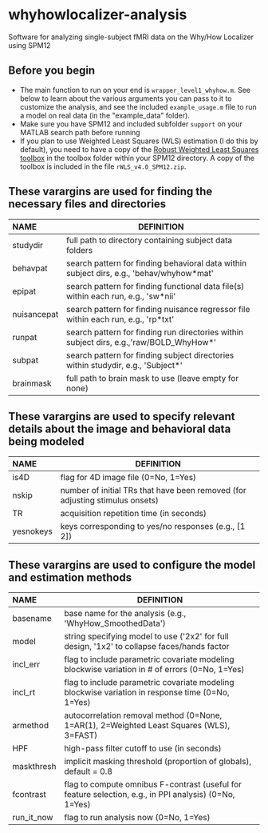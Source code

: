 # whyhowlocalizer-analysis
Software for analyzing single-subject fMRI data on the Why/How Localizer using SPM12

## Before you begin

- The main function to run on your end is `wrapper_level1_whyhow.m`. See below to learn about the various arguments you can pass to it to customize the analysis, and see the included `example_usage.m` file to run a model on real data (in the "example_data" folder).
- Make sure you have SPM12 and included subfolder `support` on your MATLAB search path before running
- If you plan to use Weighted Least Squares (WLS) estimation (I do this by default), you need to have a copy of the [Robust Weighted Least Squares toolbox](http://www.icn.ucl.ac.uk/motorcontrol/imaging/robustWLS.html) in the toolbox folder within your SPM12 directory. A copy of the toolbox is included in the file `rWLS_v4.0_SPM12.zip`.

## These varargins are used for finding the necessary files and directories

| NAME           | DEFINITION                                                                                 |
| :------------- | ------------------------------------------------------------------------------------------ |
| studydir       | full path to directory containing subject data folders                                     |
| behavpat       | search pattern for finding behavioral data within subject dirs, e.g., 'behav/whyhow*mat'   |
| epipat         | search pattern for finding functional data file(s) within each run, e.g., 'sw*nii'         |
| nuisancepat    | search pattern for finding nuisance regressor file within each run, e.g., 'rp*txt'         |
| runpat         | search pattern for finding run directories within subject dirs, e.g.,'raw/BOLD_WhyHow*'    |
| subpat         | search pattern for finding subject directories within studydir, e.g., 'Subject*'           |
| brainmask      | full path to brain mask to use (leave empty for none)                                      |

## These varargins are used to specify relevant details about the image and behavioral data being modeled

| NAME           | DEFINITION                                                                                 |
| :------------- | ------------------------------------------------------------------------------------------ |
| is4D           | flag for 4D image file (0=No, 1=Yes)                                                       |
| nskip          | number of initial TRs that have been removed (for adjusting stimulus onsets)               |
| TR             | acquisition repetition time (in seconds)                                                   |
| yesnokeys      | keys corresponding to yes/no responses (e.g., [1 2])                                       |

## These varargins are used to configure the model and estimation methods

| NAME           | DEFINITION                                                                                              |
| :------------- | ------------------------------------------------------------------------------------------------------- |
| basename       | base name for the analysis (e.g., 'WhyHow_SmoothedData')                                                |
| model          | string specifying model to use ('2x2' for full design, '1x2' to collapse faces/hands factor             |
| incl_err       | flag to include parametric covariate modeling blockwise variation in # of errors  (0=No, 1=Yes)         |
| incl_rt        | flag to include parametric covariate modeling blockwise variation in response time  (0=No, 1=Yes)       |
| armethod       | autocorrelation removal method (0=None, 1=AR(1), 2=Weighted Least Squares (WLS), 3=FAST)                |
| HPF            | high-pass filter cutoff to use (in seconds)                                                             |
| maskthresh     | implicit masking threshold (proportion of globals), default = 0.8                                       |
| fcontrast      | flag to compute omnibus F-contrast (useful for feature selection, e.g., in PPI analysis)  (0=No, 1=Yes) |
| run_it_now     | flag to run analysis now (0=No, 1=Yes)                                                                  |






